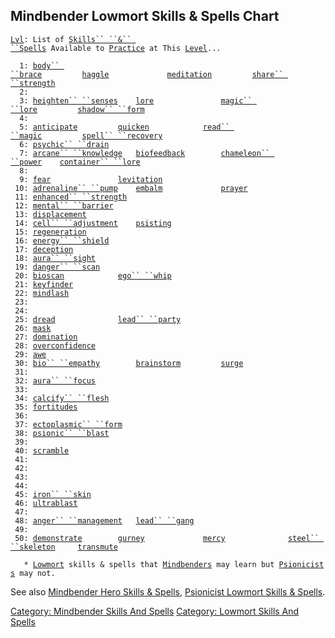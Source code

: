 ## Mindbender Lowmort Skills & Spells Chart

[`Lvl`](Level.md "wikilink")`: List of `[`Skills`` ``&`` ``Spells`](:Category:_Skills_And_Spells.md "wikilink")` Available to `[`Practice`](Practice.md "wikilink")` at This `[`Level`](Level.md "wikilink")`...`  
`     `  
`  1: `[`body`` ``brace`](Body_Brace.md "wikilink")`         `[`haggle`](Haggle.md "wikilink")`             `[`meditation`](Meditation.md "wikilink")`         `[`share`` ``strength`](Share_Strength.md "wikilink")  
`  2: `  
`  3: `[`heighten`` ``senses`](Heighten_Senses.md "wikilink")`    `[`lore`](Lore.md "wikilink")`               `[`magic`` ``lore`](Magic_Lore.md "wikilink")`         `[`shadow`` ``form`](Shadow_Form.md "wikilink")  
`  4: `  
`  5: `[`anticipate`](Anticipate.md "wikilink")`         `[`quicken`](Quicken.md "wikilink")`            `[`read`` ``magic`](Read_Magic.md "wikilink")`         `[`spell`` ``recovery`](Spell_Recovery.md "wikilink")  
`  6: `[`psychic`` ``drain`](Psychic_Drain.md "wikilink")  
`  7: `[`arcane`` ``knowledge`](Arcane_Knowledge.md "wikilink")`   `[`biofeedback`](Biofeedback.md "wikilink")`        `[`chameleon`` ``power`](Chameleon_Power.md "wikilink")`    `[`container`` ``lore`](Container_Lore.md "wikilink")  
`  8: `  
`  9: `[`fear`](Fear.md "wikilink")`               `[`levitation`](Levitation.md "wikilink")  
` 10: `[`adrenaline`` ``pump`](Adrenaline_Pump.md "wikilink")`    `[`embalm`](Embalm.md "wikilink")`             `[`prayer`](Prayer.md "wikilink")  
` 11: `[`enhanced`` ``strength`](Enhanced_Strength.md "wikilink")  
` 12: `[`mental`` ``barrier`](Mental_Barrier.md "wikilink")  
` 13: `[`displacement`](Displacement.md "wikilink")  
` 14: `[`cell`` ``adjustment`](Cell_Adjustment.md "wikilink")`    `[`psisting`](PsiSting.md "wikilink")  
` 15: `[`regeneration`](Regeneration.md "wikilink")  
` 16: `[`energy`` ``shield`](Energy_Shield.md "wikilink")  
` 17: `[`deception`](Deception.md "wikilink")  
` 18: `[`aura`` ``sight`](Aura_Sight.md "wikilink")  
` 19: `[`danger`` ``scan`](Danger_Scan.md "wikilink")  
` 20: `[`bioscan`](Bioscan.md "wikilink")`            `[`ego`` ``whip`](Ego_Whip.md "wikilink")  
` 21: `[`keyfinder`](Keyfinder.md "wikilink")  
` 22: `[`mindlash`](Mindlash.md "wikilink")  
` 23: `  
` 24: `  
` 25: `[`dread`](Dread.md "wikilink")`              `[`lead`` ``party`](Lead_Party.md "wikilink")  
` 26: `[`mask`](Mask.md "wikilink")  
` 27: `[`domination`](Domination.md "wikilink")  
` 28: `[`overconfidence`](Overconfidence.md "wikilink")  
` 29: `[`awe`](Awe.md "wikilink")  
` 30: `[`bio`` ``empathy`](Bio_Empathy.md "wikilink")`        `[`brainstorm`](Brainstorm.md "wikilink")`         `[`surge`](Surge.md "wikilink")  
` 31: `  
` 32: `[`aura`` ``focus`](Aura_Focus.md "wikilink")  
` 33: `  
` 34: `[`calcify`` ``flesh`](Calcify_Flesh.md "wikilink")  
` 35: `[`fortitudes`](Fortitudes.md "wikilink")  
` 36: `  
` 37: `[`ectoplasmic`` ``form`](Ectoplasmic_Form.md "wikilink")  
` 38: `[`psionic`` ``blast`](Psionic_Blast.md "wikilink")  
` 39: `  
` 40: `[`scramble`](Scramble.md "wikilink")  
` 41: `  
` 42: `  
` 43: `  
` 44: `  
` 45: `[`iron`` ``skin`](Iron_Skin.md "wikilink")  
` 46: `[`ultrablast`](Ultrablast.md "wikilink")  
` 47: `  
` 48: `[`anger`` ``management`](Anger_Management.md "wikilink")`   `[`lead`` ``gang`](Lead_Gang.md "wikilink")  
` 49: `  
` 50: `[`demonstrate`](Demonstrate.md "wikilink")`        `[`gurney`](Gurney.md "wikilink")`             `[`mercy`](Mercy.md "wikilink")`              `[`steel`` ``skeleton`](Steel_Skeleton.md "wikilink")`     `[`transmute`](Transmute.md "wikilink")  
`     `  
`   * `[`Lowmort`](:Category:_Lowmort.md "wikilink")` skills & spells that `[`Mindbenders`](:Category:_Mindbenders.md "wikilink")` may learn but `[`Psionicists`](:Category:_Psionicists.md "wikilink")` may not.`

See also [Mindbender Hero Skills &
Spells](:Category:_Mindbender_Hero_Skills_And_Spells.md "wikilink"),
[Psionicist Lowmort Skills &
Spells](:Category:_Psionicist_Lowmort_Skills_And_Spells.md "wikilink").

[Category: Mindbender Skills And
Spells](Category:_Mindbender_Skills_And_Spells "wikilink") [Category:
Lowmort Skills And
Spells](Category:_Lowmort_Skills_And_Spells "wikilink")
